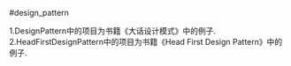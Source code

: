 #design_pattern

1.DesignPattern中的项目为书籍《大话设计模式》中的例子.
2.HeadFirstDesignPattern中的项目为书籍《Head First Design Pattern》中的例子.
